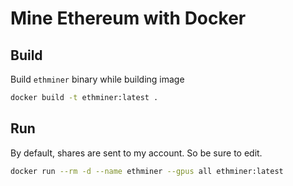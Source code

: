 # Mine Ethereum with Docker

## Build

Build `ethminer` binary while building image

```sh
docker build -t ethminer:latest .
```

## Run 

By default, shares are sent to my account. So be sure to edit.

```sh
docker run --rm -d --name ethminer --gpus all ethminer:latest
```
